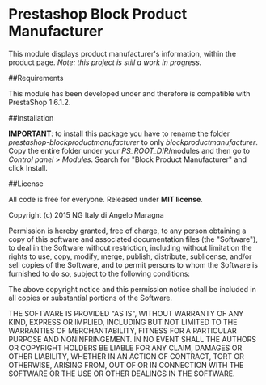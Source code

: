 # Prestashop Block Product Manufacturer

This module displays product manufacturer's information, within the product page.
_Note: this project is still a work in progress._



##Requirements

This module has been developed under and therefore is compatible with PrestaShop 1.6.1.2.




##Installation

**IMPORTANT**: to install this package you have to rename the folder _prestashop-blockproductmanufacturer_ to only _blockproductmanufacturer_.
Copy the entire folder under your _PS_ROOT_DIR_/modules and then go to _Control panel_ > _Modules_. Search for "Block Product Manufacturer" and click Install.



##License

All code is free for everyone. Released under **MIT license**.

Copyright (c) 2015 NG Italy di Angelo Maragna

Permission is hereby granted, free of charge, to any person obtaining a copy
of this software and associated documentation files (the "Software"), to deal
in the Software without restriction, including without limitation the rights
to use, copy, modify, merge, publish, distribute, sublicense, and/or sell
copies of the Software, and to permit persons to whom the Software is
furnished to do so, subject to the following conditions:

The above copyright notice and this permission notice shall be included in
all copies or substantial portions of the Software.

THE SOFTWARE IS PROVIDED "AS IS", WITHOUT WARRANTY OF ANY KIND, EXPRESS OR
IMPLIED, INCLUDING BUT NOT LIMITED TO THE WARRANTIES OF MERCHANTABILITY,
FITNESS FOR A PARTICULAR PURPOSE AND NONINFRINGEMENT.  IN NO EVENT SHALL THE
AUTHORS OR COPYRIGHT HOLDERS BE LIABLE FOR ANY CLAIM, DAMAGES OR OTHER
LIABILITY, WHETHER IN AN ACTION OF CONTRACT, TORT OR OTHERWISE, ARISING FROM,
OUT OF OR IN CONNECTION WITH THE SOFTWARE OR THE USE OR OTHER DEALINGS IN
THE SOFTWARE.
